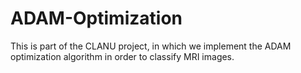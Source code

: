 # ADAM-Optimization
This is part of the CLANU project, in which we implement the ADAM optimization algorithm in order to classify MRI images.
